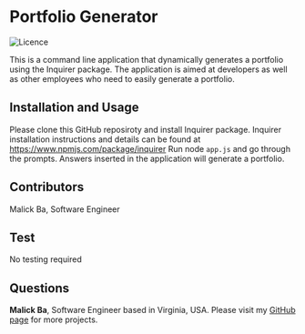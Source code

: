 # Portfolio Generator
![Licence](http://img.shields.io/badge/license-MIT-blue.svg)

This is a command line application that dynamically generates a portfolio using the Inquirer package. The application is aimed at developers as well as other employees who need to easily generate a portfolio. 

## Installation and Usage
Please clone this GitHub reposiroty and install Inquirer package. Inquirer installation instructions and details can be found at https://www.npmjs.com/package/inquirer 
Run node `app.js` and go through the prompts. Answers inserted in the application will generate a portfolio.

## Contributors
Malick Ba, Software Engineer

## Test
No testing required

## Questions
**Malick Ba**, Software Engineer based in Virginia, USA.
Please visit my [GitHub page](https://github.com/malickbax) for more projects.
